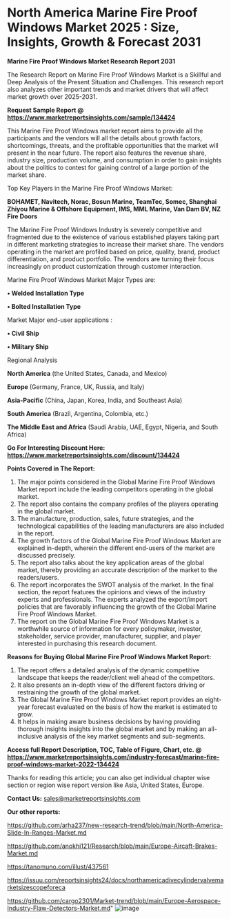 # North America Marine Fire Proof Windows Market 2025 : Size, Insights, Growth & Forecast 2031

<strong>Marine Fire Proof Windows Market Research Report 2031</strong>

The Research Report on Marine Fire Proof Windows Market is a Skillful and Deep Analysis of the Present Situation and Challenges. This research report also analyzes other important trends and market drivers that will affect market growth over 2025-2031.

<strong>Request Sample Report @ <a href=https://www.marketreportsinsights.com/sample/134424>https://www.marketreportsinsights.com/sample/134424</a></strong>

This Marine Fire Proof Windows market report aims to provide all the participants and the vendors will all the details about growth factors, shortcomings, threats, and the profitable opportunities that the market will present in the near future. The report also features the revenue share, industry size, production volume, and consumption in order to gain insights about the politics to contest for gaining control of a large portion of the market share.

Top Key Players in the Marine Fire Proof Windows Market:

<strong>BOHAMET, Navitech, Norac, Bosun Marine, TeamTec, Somec, Shanghai Zhiyou Marine & Offshore Equipment, IMS, MML Marine, Van Dam BV, NZ Fire Doors</strong>

The Marine Fire Proof Windows Industry is severely competitive and fragmented due to the existence of various established players taking part in different marketing strategies to increase their market share. The vendors operating in the market are profiled based on price, quality, brand, product differentiation, and product portfolio. The vendors are turning their focus increasingly on product customization through customer interaction.

Marine Fire Proof Windows Market Major Types are:

<strong>• Welded Installation Type

• Bolted Installation Type</strong>

Market Major end-user applications :

<strong>• Civil Ship

• Military Ship</strong>

Regional Analysis

</u><strong><b>North America</b></strong> (the United States, Canada, and Mexico)

<strong><b>Europe </b></strong>(Germany, France, UK, Russia, and Italy)

<strong><b>Asia-Pacific</b></strong> (China, Japan, Korea, India, and Southeast Asia)

<strong><b>South America</b></strong> (Brazil, Argentina, Colombia, etc.)

<strong><b>The Middle East and Africa</b></strong> (Saudi Arabia, UAE, Egypt, Nigeria, and South Africa)

<strong>Go For Interesting Discount Here: <a href=https://www.marketreportsinsights.com/discount/134424>https://www.marketreportsinsights.com/discount/134424</a></strong>

<strong>Points Covered in The Report:</strong>
<ol>
  <li>The major points considered in the Global Marine Fire Proof Windows Market report include the leading competitors operating in the global market.</li>
  <li>The report also contains the company profiles of the players operating in the global market.</li>
  <li>The manufacture, production, sales, future strategies, and the technological capabilities of the leading manufacturers are also included in the report.</li>
  <li>The growth factors of the Global Marine Fire Proof Windows Market are explained in-depth, wherein the different end-users of the market are discussed precisely.</li>
  <li>The report also talks about the key application areas of the global market, thereby providing an accurate description of the market to the readers/users.</li>
  <li>The report incorporates the SWOT analysis of the market. In the final section, the report features the opinions and views of the industry experts and professionals. The experts analyzed the export/import policies that are favorably influencing the growth of the Global Marine Fire Proof Windows Market.</li>
  <li>The report on the Global Marine Fire Proof Windows Market is a worthwhile source of information for every policymaker, investor, stakeholder, service provider, manufacturer, supplier, and player interested in purchasing this research document.</li>
</ol>
<strong>Reasons for Buying Global Marine Fire Proof Windows Market Report:</strong>

<ol>
  <li>The report offers a detailed analysis of the dynamic competitive landscape that keeps the reader/client well ahead of the competitors.</li>
  <li>It also presents an in-depth view of the different factors driving or restraining the growth of the global market.</li>
  <li>The Global Marine Fire Proof Windows Market report provides an eight-year forecast evaluated on the basis of how the market is estimated to grow.</li>
  <li>It helps in making aware business decisions by having providing thorough insights insights into the global market and by making an all-inclusive analysis of the key market segments and sub-segments.</li>
</ol>
<strong>Access full Report Description, TOC, Table of Figure, Chart, etc. @ <a href=https://www.marketreportsinsights.com/industry-forecast/marine-fire-proof-windows-market-2022-134424>https://www.marketreportsinsights.com/industry-forecast/marine-fire-proof-windows-market-2022-134424</a></strong>


Thanks for reading this article; you can also get individual chapter wise section or region wise report version like Asia, United States, Europe.

<strong>Contact Us:</strong>
sales@marketreportsinsights.com

<strong>Our other reports:</strong>

<a href=https://github.com/arha237/new-research-trend/blob/main/North-America-Slide-In-Ranges-Market.md>https://github.com/arha237/new-research-trend/blob/main/North-America-Slide-In-Ranges-Market.md</a>

<a href=https://github.com/anokhi121/Research/blob/main/Europe-Aircaft-Brakes-Market.md>https://github.com/anokhi121/Research/blob/main/Europe-Aircaft-Brakes-Market.md</a>

<a href=https://tanomuno.com/illust/437561>https://tanomuno.com/illust/437561</a>

<a href=https://issuu.com/reportsinsights24/docs/northamericadivecylindervalvemarketsizescopeforeca>https://issuu.com/reportsinsights24/docs/northamericadivecylindervalvemarketsizescopeforeca</a>

<a href=https://github.com/cargo2301/Market-trend/blob/main/Europe-Aerospace-Industry-Flaw-Detectors-Market.md>https://github.com/cargo2301/Market-trend/blob/main/Europe-Aerospace-Industry-Flaw-Detectors-Market.md</a>"
![image](https://github.com/user-attachments/assets/7ae9767e-51e6-4574-8516-d72e3f0192d1)
